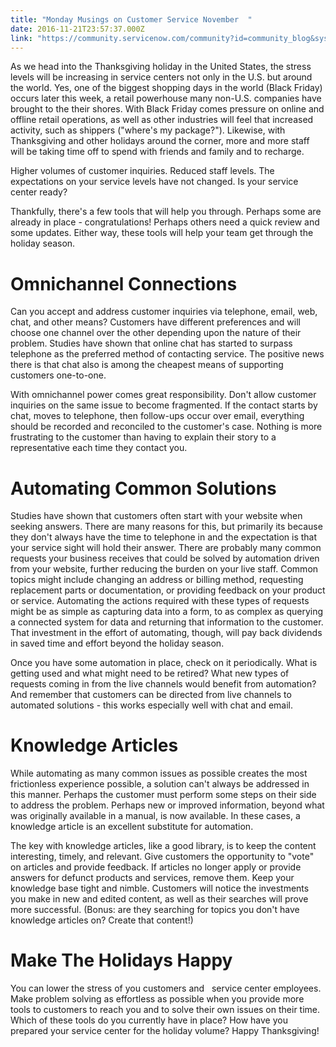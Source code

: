 ```yaml
---
title: "Monday Musings on Customer Service November  "
date: 2016-11-21T23:57:37.000Z
link: "https://community.servicenow.com/community?id=community_blog&sys_id=b18d6669dbd0dbc01dcaf3231f9619d0"
---
```

<p>As we head into the Thanksgiving holiday in the United States, the stress levels will be increasing in service centers not only in the U.S. but around the world. Yes, one of the biggest shopping days in the world (Black Friday) occurs later this week, a retail powerhouse many non-U.S. companies have brought to the their shores. With Black Friday comes pressure on online and offline retail operations, as well as other industries will feel that increased activity, such as shippers ("where's my package?"). Likewise, with Thanksgiving and other holidays around the corner, more and more staff will be taking time off to spend with friends and family and to recharge.</p><p></p><p>Higher volumes of customer inquiries. Reduced staff levels. The expectations on your service levels have not changed. Is your service center ready?</p><p></p><p>Thankfully, there's a few tools that will help you through. Perhaps some are already in place - congratulations! Perhaps others need a quick review and some updates. Either way, these tools will help your team get through the holiday season.</p><p></p><h1>Omnichannel Connections</h1><p>Can you accept and address customer inquiries via telephone, email, web, chat, and other means? Customers have different preferences and will   choose one channel over the other depending upon the nature of their problem. Studies have shown that online chat has started to surpass telephone as the preferred method of contacting service. The positive news there is that chat also is among the cheapest means of supporting customers one-to-one.</p><p></p><p>With omnichannel power comes great responsibility. Don't allow customer inquiries on the same issue to become fragmented. If the contact starts by chat, moves to telephone, then follow-ups occur over email, everything should be recorded and reconciled to the customer's case. Nothing is more frustrating to the customer than having to explain their story to a representative each time they contact you.</p><p></p><h1>Automating Common Solutions</h1><p>Studies have shown that customers often start with your website when seeking answers. There are many reasons for this, but primarily its because they don't always have the time to telephone in and the expectation is that your service sight will hold their answer. There are probably many common requests your business receives that could be solved by automation driven from your website, further reducing the burden on your live staff. Common topics might include changing an address or billing method, requesting replacement parts or documentation, or providing feedback on your product or service. Automating the actions required with these types of requests might be as simple as capturing data into a form, to as complex as querying a connected system for data and returning that information to the customer. That investment in the effort of automating, though, will pay back dividends in saved time and effort beyond the holiday season.</p><p></p><p>Once you have some automation in place, check on it periodically. What is getting used and what might need to be retired? What new types of requests coming in from the live channels would benefit from automation? And remember that customers can be directed from live channels to automated solutions - this works especially well with chat and email.</p><p></p><h1>Knowledge Articles</h1><p>While automating as many common issues as possible creates the most frictionless experience possible, a solution can't always be addressed in this manner. Perhaps the customer must perform some steps on their side to address the problem. Perhaps new or improved information, beyond what was originally available in a manual, is now available. In these cases, a knowledge article is an excellent substitute for automation.</p><p></p><p>The key with knowledge articles, like a good library, is to keep the content interesting, timely, and relevant. Give customers the opportunity to "vote" on articles and provide feedback. If articles no longer apply or provide answers for defunct products and services, remove them. Keep your knowledge base tight and nimble. Customers will notice the investments you make in new and edited content, as well as their searches will prove more successful. (Bonus: are they searching for topics you don't have knowledge articles on? Create that content!)</p><p></p><h1>Make The Holidays Happy</h1><p>You can lower the stress of you customers and   service center employees. Make problem solving as effortless as possible when you provide more tools to customers to reach you and to solve their own issues on their time. Which of these tools do you currently have in place? How have you prepared your service center for the holiday volume? Happy Thanksgiving!</p>